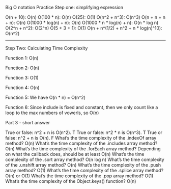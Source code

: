 Big O notation Practice
Step one: simplifying expression

O(n + 10):  O(n)
O(100 * n): O(n)
O(25): O(1)
O(n^2 + n^3): O(n^3)
O(n + n + n + n): O(n)
O(1000 * log(n) + n): O(n)
O(1000 * n * log(n) + n): O(n * log n)
O(2^n + n^2): O(2^n)
O(5 + 3 + 1): O(1)
O(n + n^(1/2) + n^2 + n * log(n)^10): O(n^2)

-----------------------------------------------
Step Two: Calculating Time Complexity

Function 1: O(n)

Function 2: O(n)

Function 3: O(1)

Function 4: O(n)

Function 5: We have O(n * n) = O(n^2)

Function 6: Since include is fixed and constant, then we only count like a loop to the max numbers of vowerls, so O(n)

Part 3 - short answer

True or false: n^2 + n is O(n^2). T
True or false: n^2 * n is O(n^3). T
True or false: n^2 + n is O(n). F
What’s the time complexity of the .indexOf array method? 
    O(n)
What’s the time complexity of the .includes array method?
    O(n)
What’s the time complexity of the .forEach array method?
    Depending on what the callback does, should be at least O(n)
What’s the time complexity of the .sort array method?
    O(n log n)
What’s the time complexity of the .unshift array method?
    O(n)
What’s the time complexity of the .push array method?
    O(1)
What’s the time complexity of the .splice array method?
    O(n) or O(1)
What’s the time complexity of the .pop array method?
    O(1)
What’s the time complexity of the Object.keys() function?
    O(n)
    